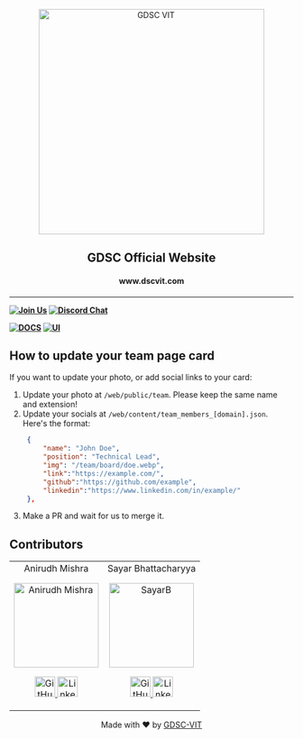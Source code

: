 <p align="center">
<a href="https://dscvit.com">
	<img width="400" src="https://user-images.githubusercontent.com/56252312/159312411-58410727-3933-4224-b43e-4e9b627838a3.png#gh-light-mode-only" alt="GDSC VIT"/>
</a>
	<h2 align="center">GDSC Official Website</h2>
	<h4 align="center">www.dscvit.com<h4>
</p>

---
[![Join Us](https://img.shields.io/badge/Join%20Us-Developer%20Student%20Clubs-red)](https://dsc.community.dev/vellore-institute-of-technology/)
[![Discord Chat](https://img.shields.io/discord/760928671698649098.svg)](https://discord.gg/498KVdSKWR)

[![DOCS](https://img.shields.io/badge/Documentation-see%20docs-green?style=flat-square&logo=appveyor)](INSERT_LINK_FOR_DOCS_HERE) 
  [![UI ](https://img.shields.io/badge/User%20Interface-Link%20to%20UI-orange?style=flat-square&logo=appveyor)](INSERT_UI_LINK_HERE)


## How to update your team page card
If you want to update your photo, or add social links to your card:
1. Update your photo at `/web/public/team`. Please keep the same name and extension!
2. Update your socials at `/web/content/team_members_[domain].json`. Here's the format:
   ```json
	{
		"name": "John Doe",
		"position": "Technical Lead",
		"img": "/team/board/doe.webp",
		"link":"https://example.com/",
		"github":"https://github.com/example",
		"linkedin":"https://www.linkedin.com/in/example/"
  	},
   ```
3. Make a PR and wait for us to merge it.

## Contributors

<table>
	<tr align="center">
		<td>
		Anirudh Mishra
		<p align="center">
			<img src = "https://avatars.githubusercontent.com/u/91245420" width="150" height="150" alt="Anirudh Mishra">
		</p>
			<p align="center">
				<a href = "https://github.com/anirudhgray">
					<img src = "http://www.iconninja.com/files/241/825/211/round-collaboration-social-github-code-circle-network-icon.svg" width="36" height = "36" alt="GitHub"/>
				</a>
				<a href = "https://www.linkedin.com/in/anirudh-mishra">
					<img src = "http://www.iconninja.com/files/863/607/751/network-linkedin-social-connection-circular-circle-media-icon.svg" width="36" height="36" alt="LinkedIn"/>
				</a>
			</p>
		</td>
		<td>
		Sayar Bhattacharyya
		<p align="center">
			<img src = "https://avatars.githubusercontent.com/u/67531428" width="150" height="150" alt="SayarB">
		</p>
			<p align="center">
				<a href = "https://github.com/SayarB">
					<img src = "http://www.iconninja.com/files/241/825/211/round-collaboration-social-github-code-circle-network-icon.svg" width="36" height = "36" alt="GitHub"/>
				</a>
				<a href = "https://www.linkedin.com/in/sayar-bhattacharyya/">
					<img src = "http://www.iconninja.com/files/863/607/751/network-linkedin-social-connection-circular-circle-media-icon.svg" width="36" height="36" alt="LinkedIn"/>
				</a>
			</p>
		</td>
	</tr>
</table>

<p align="center">
	Made with ❤ by <a href="https://dscvit.com">GDSC-VIT</a>
</p>
